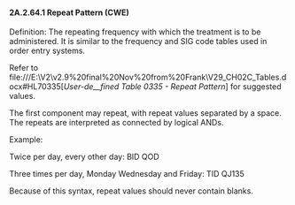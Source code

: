 #### 2A.2.64.1 Repeat Pattern (CWE)

Definition: The repeating frequency with which the treatment is to be administered. It is similar to the frequency and SIG code tables used in order entry systems.

Refer to file:///E:\V2\v2.9%20final%20Nov%20from%20Frank\V29_CH02C_Tables.docx#HL70335[_User-de__fined Table 0335 - Repeat Pattern_] for suggested values.

The first component may repeat, with repeat values separated by a space. The repeats are interpreted as connected by logical ANDs.

Example:

Twice per day, every other day: BID QOD

Three times per day, Monday Wednesday and Friday: TID QJ135

Because of this syntax, repeat values should never contain blanks.
